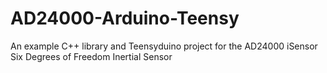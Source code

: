 # AD24000-Arduino-Teensy
An example C++ library and Teensyduino project for the AD24000 iSensor Six Degrees of Freedom Inertial Sensor

